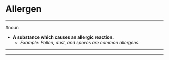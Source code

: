 # Allergen
---
#noun
- **A substance which causes an allergic reaction.**
	- _Example: Pollen, dust, and spores are common allergens._
---
---
